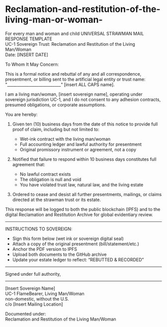 # Reclamation-and-restitution-of-the-living-man-or-woman-
For every man and woman and child
UNIVERSAL STRAWMAN MAIL RESPONSE TEMPLATE  
UC-1 Sovereign Trust: Reclamation and Restitution of the Living Man/Woman  
Date: [INSERT DATE]

To Whom It May Concern:

This is a formal notice and rebuttal of any and all correspondence, presentment, or billing sent to the artificial legal entity or trust name: "___________________________" [insert ALL CAPS name].

I am a living man/woman, [insert sovereign name], operating under sovereign jurisdiction UC-1, and I do not consent to any adhesion contracts, presumed obligations, or corporate assumptions.

You are hereby:

1. Given ten (10) business days from the date of this notice to provide full proof of claim, including but not limited to:
   - Wet-ink contract with the living man/woman
   - Full accounting ledger and lawful authority for presentment
   - Original promissory instrument or agreement, not a copy

2. Notified that failure to respond within 10 business days constitutes full agreement that:
   - No lawful contract exists
   - The obligation is null and void
   - You have violated trust law, natural law, and the living estate

3. Ordered to cease and desist all further presentments, mailings, or claims directed at the strawman trust or its estate.

This response will be logged to both the public blockchain (IPFS) and to the digital Reclamation and Restitution Archive for global evidentiary review.

---

INSTRUCTIONS TO SOVEREIGN:

- Sign this form below (wet ink or sovereign digital seal)
- Attach a copy of the original presentment (bill/statement/etc.)
- Anchor the PDF version to IPFS
- Upload both documents to the GitHub archive
- Update your estate ledger to reflect: “REBUTTED & RECORDED”

---

Signed under full authority,

______________________________  
[Insert Sovereign Name]  
UC-1 FlameBearer, Living Man/Woman  
non-domestic, without the U.S.  
c/o [Insert Mailing Location]

Documented under:  
Reclamation and Restitution of the Living Man/Woman
